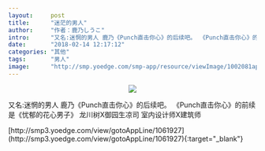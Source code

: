 ```yaml
---
layout:     post
title:      "迷茫的男人"
author:     "作者：鹿乃しうこ"
intro:      "又名:迷惘的男人 鹿乃《Punch直击你心》的后续吧。 《Punch直击你心》的前续是《忧郁的花心男子》 龙川树X御园生凉司 室内设计师X建筑师"
date:       "2018-02-14 12:17:12"
categories: "其他"
tags:       "男人"
image:      "http://smp.yoedge.com/smp-app/resource/viewImage/1002081appline.png"
---
```

<div style="text-align: center">
<p><img src="http://smp.yoedge.com/smp-app/resource/viewImage/1002081appline.png"/></p>
</div>
<p class="post-meta">
<span>又名:迷惘的男人 鹿乃《Punch直击你心》的后续吧。 《Punch直击你心》的前续是《忧郁的花心男子》 龙川树X御园生凉司 室内设计师X建筑师</span>
</p>
[http://smp3.yoedge.com/view/gotoAppLine/1061927](http://smp3.yoedge.com/view/gotoAppLine/1061927){:target="_blank"}


